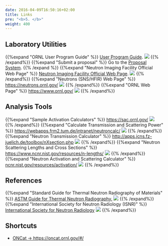 ```yaml
---
date: 2016-04-09T16:50:16+02:00
title: Links
pre: "<b>5. </b>"
weight: 400
---
```


## Laboratory Utilities

{{%expand "ORNL User Program Guide" %}}
<a href='https://neutrons.ornl.gov/users'>User Program Guide</a>.
<img src='/links/images/links_1.png' />
{{% /expand%}}
{{%expand "Submit a proposal" %}}
Go to the <a href='https://snsapp1.sns.ornl.gov/xprod/f?p=100'>Proposal System</a>.
{{% /expand %}}
{{%expand "Neutron Imaging Facility Official Web Page" %}}
<a href='https://neutrons.ornl.gov/imaging'>Neutron Imaging Facility Official Web Page</a>.
<img src='/links/images/links_2.png' />
{{% /expand%}}
{{%expand "Neutrons (SNS/HFIR) Web Page" %}}
<a href='https://neutrons.ornl.gov/'>https://neutrons.ornl.gov/</a>
<img src='/links/images/links_3.png' />
{{% /expand%}}
{{%expand "ORNL Web Page" %}}
<a href='https://www.ornl.gov/'>https://www.ornl.gov/</a>
<img src='/links/images/links_4.png' />
{{% /expand%}}

## Analysis Tools

{{%expand "Sample Activation Calculators" %}}
<a href='https://sac.ornl.gov/'>https://sac.ornl.gov/</a>
<img src='/links/images/sample_activation_calculators.png' />
{{% /expand%}}
{{%expand "Calculate Transmission and Scattering Power" %}}
<a href='https://webapps.frm2.tum.de/intranet/neutroncalc/'>https://webapps.frm2.tum.de/intranet/neutroncalc/</a>
<img src='/links/images/neutroncalc.png' />
{{% /expand%}}
{{%expand "Neutron Transmission Calculator" %}}
<a href='http://apps.jcns.fz-juelich.de/toolbox/nXsection.php'>http://apps.jcns.fz-juelich.de/toolbox/nXsection.php</a>
<img src='/links/images/nxsection.png' />
{{% /expand%}}
{{%expand "Neutron Scattering Lengths and Cross Sections" %}}
<a href='https://www.ncnr.nist.gov/resources/n-lengths/'>https://www.ncnr.nist.gov/resources/n-lengths/</a>
<img src='/links/images/nlengths.png' />
{{% /expand%}}
{{%expand "Neutron Activation and Scattering Calculator" %}}
<a href='https://ncnr.nist.gov/resources/activation/'>ncnr.nist.gov/resources/activation/</a>
<img src='/links/images/ncnr_nist.png' />
{{% /expand%}}

## References

{{%expand "Standard Guide for Thermal Neutron Radiography of Materials" %}}
<a href='https://www.astm.org/Standards/E748.htm'>ASTM Guide for Thermal Neutron Radiography.</a>
<img src='/links/images/astm.png' />
{{% /expand%}}
{{%expand "International Society for Neutron Radiology (ISNR)" %}}
<a href='https://www.isnr.de/'>International Society for Neutron Radiology</a>
<img src='/links/images/isnr.png' />
{{% /expand%}}

## Shortcuts
<ul>
<li><a href='https://oncat.ornl.gov/#/'>ONCat -> https://oncat.ornl.gov/#/ </a></li>
</ul>
